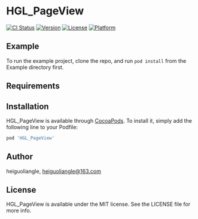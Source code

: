 # HGL_PageView

[![CI Status](http://img.shields.io/travis/heiguoliangle/HGL_PageView.svg?style=flat)](https://travis-ci.org/heiguoliangle/HGL_PageView)
[![Version](https://img.shields.io/cocoapods/v/HGL_PageView.svg?style=flat)](http://cocoapods.org/pods/HGL_PageView)
[![License](https://img.shields.io/cocoapods/l/HGL_PageView.svg?style=flat)](http://cocoapods.org/pods/HGL_PageView)
[![Platform](https://img.shields.io/cocoapods/p/HGL_PageView.svg?style=flat)](http://cocoapods.org/pods/HGL_PageView)

## Example

To run the example project, clone the repo, and run `pod install` from the Example directory first.

## Requirements

## Installation

HGL_PageView is available through [CocoaPods](http://cocoapods.org). To install
it, simply add the following line to your Podfile:

```ruby
pod 'HGL_PageView'
```

## Author

heiguoliangle, heiguoliangle@163.com

## License

HGL_PageView is available under the MIT license. See the LICENSE file for more info.

